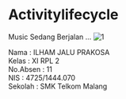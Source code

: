 # Activitylifecycle

Music Sedang Berjalan ...
![1](https://cloud.githubusercontent.com/assets/22134511/19410455/26163998-9317-11e6-8815-e0959b0bf3d3.png)


Nama      : ILHAM JALU PRAKOSA <br>
Kelas     : XI RPL 2 <br>
No.Absen  : 11 <br>
NIS       : 4725/1444.070 <br>
Sekolah   : SMK Telkom Malang
